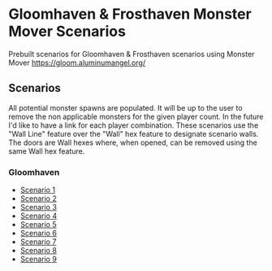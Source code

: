 # Gloomhaven & Frosthaven Monster Mover Scenarios

Prebuilt scenarios for Gloomhaven &amp; Frosthaven scenarios using Monster Mover <https://gloom.aluminumangel.org/>

## Scenarios

All potential monster spawns are populated. It will be up to the user to remove the non applicable monsters for the given player count. In the future I'd like to have a link for each player combination.
These scenarios use the "Wall Line" feature over the "Wall" hex feature to designate scenario walls. The doors are Wall hexes where, when opened, can be removed using the same Wall hex feature.

### Gloomhaven

* [Scenario 1](https://gloom.aluminumangel.org/UUgFpFqgi06BAmiABmiABmiALAEYgAQMgAEwAAaAKwG4BIAByBKAAUjBABgELgOgABqgARqgARLgECBQgDAAmQEwAGkYBzAADdCAkYBRAA3wGQAHFAhjABqgARrgIQagARqgAfICYIAmgQRhDGHAgIEw7gLggAhhgCAYEgBjAPICYIAsgQphHEADNGA0QAM0QAM0YPwFwAEdwhiAPAEYgAZogAZowHg)
* [Scenario 2](https://gloom.aluminumangel.org/UUgFplogjlWAAmiAbgE4oAA0gGoA8gRgABJIABGAWwE4DBoDkCcAAxgNGAkYBRi_AlAADzEADZAnAGcwANkBUAAN0AAN0ACvQAHAADRAAzRAAzRAPgAMQAIGwCAwChgADGEADAA3ATAADRgN0AANkQsQBdAADRgN8BsAA5AKEAjcCEABNMALBsAAGAAGoAEaIDcABiAlCqABGqABGiIF7gNgABJgANLgBO4DYAASYACS4ARuBGAAIwHjCAYwEjBuBGAA3mAAHg)
* [Scenario 3](https://gloom.aluminumangel.org/UQgEpFoglIGAAmiABkiBAmiABsgQgCMYgAQ4wQAwANkBMAAJGBQOYBCS4EIATjAADEACHGAQjAHIDoABaIAUOIABaIAEKID_ACiABniIAWiABmiAhxiABsgNgAFIEIChAeAACqABGqABsgLgCANgMAwAA_AGNwEwQJFAhTAgEAEYAAaDYAAYgKwAOCBBGBAIBsAgAQNh3ATAAE0CEcKAgDAAHEYKBoAByAqAIwyAwTAADMACNEADNMBPAAxAAzRgJECBNEADNEACFMCHABTAQwxAAyRAATzEADRAdgAMQBIcwAAkwYUAHALAADAACXCAQWEAsgNgABIwCBzAAKRgALgQgAFogAZ4gQFogAZ4)
* [Scenario 4](https://gloom.aluminumangel.org/UUgFpFrgjVaAAmiABmiATAE4IgEUA5AlAAOQGIQI0FwKwAEGwCBUA5AlAAOQgAEwCFwKwABGAhRAY_wJQAE8xAA0QAM0QAM0QIYADEAKBsEgGAAuBOAIg2AQjAHIEIABSIACjAZowGiABowEuBCAgxiAJCiAhxiABsgPgNMYgBQ4gwHIDYAjGIAEOA4IAAYgNwAGIAkOYABSMAgGgNsAGMBowGiAFzgFBAOQJQADkICBAcCVAAxAagAMAJcCMAAN0AAN8A)
* [Scenario 5](https://gloom.aluminumangel.org/UUgFplqAjlSAAmiAJCiABsgRgBMYgBQ4gQHID4ABSIEBSIATDAA3AjAAKRgD8IRxIwCDkoABBcGdAAxgJAuAOwEYgAZIgAL4FYACeIgBaIA8ATgNGAAGIE8ADigIBoEByBGAAZI0DAB3AnBAQzAgABiAHAEYIErDAHAnAANUKRgE7gRgABojMQrgVwAK4CEGoAHyBOAMBiBPAA4woEAhMAA5AnCCAaAAUmAAcgTgVADGAQxACsYA5AfAAKTACQxAAgaAGwEYgAZ4ggFogAc)
* [Scenario 6](https://gloom.aluminumangel.org/UUgFplogk1WAAmiABmiATAE4DgADkCUABxgAAwaBAcgSgBMMgFEAKTAAGQJwBAcwAAkYAGMAMgRgUFLgBAYwEjAAXAjAACTAEQxAAlwIQAE0wEMMQAMkQAE8xAA0QG4ADEACBsAgcABnMADZAXCAgWAAnjCgABiAzAAYwEgiARQHGCkYEAhcB8ABBqIZgCcMAgOQGQADGKkCiADZAUYKBgQC1wFwgAGFwAAsQAoGgdsAGIAGjAaMBCiABxiARkmAAvgRgIMYgCQ4iAHIEIATGIAUOIEByBCAAUiBAUiAAwyAAeBCAAYgBQbgBQNgXAnAACRgAAwoBK4EYAAjAQMGgUsBGIAGaIwGeA)
* [Scenario 7](https://gloom.aluminumangel.org/UUgFplogk4uAAmiABsgQgAJogAZIgQFIgfsAOMEAMAApcBgwBiA_AAYgBQNgnMAARgIGwLgPgCMYgBQ4gQHID4ABaIAEKIAXGJAUuA2AAmiABniIAWiABmiAFxiA3AAYgCQMgIFgGG4D4AgDYAAMFBQGIDcABiABCqABGqABGqABHqABEuAyAArgIQYgGwAOYgAaIC8ADjAABoAByAWAIxiAnAAYgAQMIAAOoAAaoAFS4AADwQBkBcAgpMAAvGAAjAFogAVIDIBB4CoABqABGiIFA2AADAAD8BwA4zoALgGERAE0QAP8BsAApAKDKwEYkHQAcCUAA9AACSSACMCtAAxQNNA0UD0)
* [Scenario 8](https://gloom.aluminumangel.org/UUgFplqAjOmAAmiABmiABmiABmiADAEYgGwAuBCAIwyCQWAAMgRgABqgARogAQqgARrgRwAKoAEeYgAaoAGyBGAAkgNgAIwrATgECBAgAIwByBKAAYwEDAZXAnCAAQECBAgDkCUAA9AADZAAhdEAXwJQAA3wEAPQAA2QJQCDkAgAA2BAgHAlAAcYAAMGwAAYA5AlAIOQCQhXAnBCBcgAHYAByBKAAWigaCBpoGkgaoAH)
* [Scenario 9](https://gloom.aluminumangel.org/UUgFplogixuBAmiABmiABmiABmiADAEYgCQMCgQuBOAQAAbAgACBwABkCMAARipAIBgQYFwIwCHQwAAwBiBDAAYhAQMCwKAAMADGhQBcA8YAZAjAAEYDNEADJEABNEID_AhAATTAQwxAAzRAlgAMQAIGwAAYAAPAlQAcYRAYgCwBGIBMALgSgBMqQAboAAxAlgAMQANFA0kDTQNRAzw)

